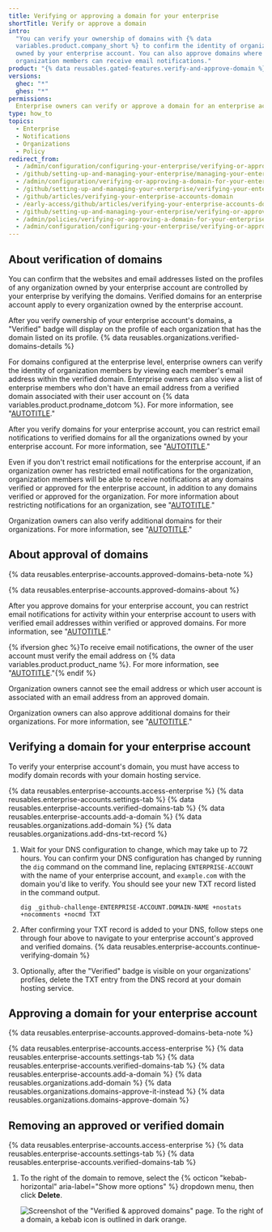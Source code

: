 ```yaml
---
title: Verifying or approving a domain for your enterprise
shortTitle: Verify or approve a domain
intro:
  "You can verify your ownership of domains with {% data
  variables.product.company_short %} to confirm the identity of organizations
  owned by your enterprise account. You can also approve domains where
  organization members can receive email notifications."
product: "{% data reusables.gated-features.verify-and-approve-domain %}"
versions:
  ghec: "*"
  ghes: "*"
permissions:
  Enterprise owners can verify or approve a domain for an enterprise account.
type: how_to
topics:
  - Enterprise
  - Notifications
  - Organizations
  - Policy
redirect_from:
  - /admin/configuration/configuring-your-enterprise/verifying-or-approving-a-domain-for-your-enterprise-account
  - /github/setting-up-and-managing-your-enterprise/managing-your-enterprise-account/verifying-or-approving-a-domain-for-your-enterprise-account
  - /admin/configuration/verifying-or-approving-a-domain-for-your-enterprise
  - /github/setting-up-and-managing-your-enterprise/verifying-your-enterprise-accounts-domain
  - /github/articles/verifying-your-enterprise-accounts-domain
  - /early-access/github/articles/verifying-your-enterprise-accounts-domain
  - /github/setting-up-and-managing-your-enterprise/verifying-or-approving-a-domain-for-your-enterprise-account
  - /admin/policies/verifying-or-approving-a-domain-for-your-enterprise
  - /admin/configuration/configuring-your-enterprise/verifying-or-approving-a-domain-for-your-enterprise
---
```


## About verification of domains

You can confirm that the websites and email addresses listed on the profiles of
any organization owned by your enterprise account are controlled by your
enterprise by verifying the domains. Verified domains for an enterprise account
apply to every organization owned by the enterprise account.

After you verify ownership of your enterprise account's domains, a "Verified"
badge will display on the profile of each organization that has the domain
listed on its profile.
{% data reusables.organizations.verified-domains-details %}

For domains configured at the enterprise level, enterprise owners can verify the
identity of organization members by viewing each member's email address within
the verified domain. Enterprise owners can also view a list of enterprise
members who don't have an email address from a verified domain associated with
their user account on {% data variables.product.prodname_dotcom %}. For more
information, see
"[AUTOTITLE](/admin/user-management/managing-users-in-your-enterprise/viewing-people-in-your-enterprise#viewing-members-without-an-email-address-from-a-verified-domain)."

After you verify domains for your enterprise account, you can restrict email
notifications to verified domains for all the organizations owned by your
enterprise account. For more information, see
"[AUTOTITLE](/admin/policies/enforcing-policies-for-your-enterprise/restricting-email-notifications-for-your-enterprise)."

Even if you don't restrict email notifications for the enterprise account, if an
organization owner has restricted email notifications for the organization,
organization members will be able to receive notifications at any domains
verified or approved for the enterprise account, in addition to any domains
verified or approved for the organization. For more information about
restricting notifications for an organization, see
"[AUTOTITLE](/organizations/keeping-your-organization-secure/managing-security-settings-for-your-organization/restricting-email-notifications-for-your-organization)."

Organization owners can also verify additional domains for their organizations.
For more information, see
"[AUTOTITLE](/organizations/managing-organization-settings/verifying-or-approving-a-domain-for-your-organization)."

## About approval of domains

{% data reusables.enterprise-accounts.approved-domains-beta-note %}

{% data reusables.enterprise-accounts.approved-domains-about %}

After you approve domains for your enterprise account, you can restrict email
notifications for activity within your enterprise account to users with verified
email addresses within verified or approved domains. For more information, see
"[AUTOTITLE](/admin/policies/enforcing-policies-for-your-enterprise/restricting-email-notifications-for-your-enterprise)."

{% ifversion ghec %}To receive email notifications, the owner of the user
account must verify the email address on
{% data variables.product.product_name %}. For more information, see
"[AUTOTITLE](/account-and-profile/setting-up-and-managing-your-personal-account-on-github/managing-email-preferences/verifying-your-email-address)."{% endif %}

Organization owners cannot see the email address or which user account is
associated with an email address from an approved domain.

Organization owners can also approve additional domains for their organizations.
For more information, see
"[AUTOTITLE](/organizations/managing-organization-settings/verifying-or-approving-a-domain-for-your-organization)."

## Verifying a domain for your enterprise account

To verify your enterprise account's domain, you must have access to modify
domain records with your domain hosting service.

{% data reusables.enterprise-accounts.access-enterprise %}
{% data reusables.enterprise-accounts.settings-tab %}
{% data reusables.enterprise-accounts.verified-domains-tab %}
{% data reusables.enterprise-accounts.add-a-domain %}
{% data reusables.organizations.add-domain %}
{% data reusables.organizations.add-dns-txt-record %}

1. Wait for your DNS configuration to change, which may take up to 72 hours. You
   can confirm your DNS configuration has changed by running the `dig` command
   on the command line, replacing `ENTERPRISE-ACCOUNT` with the name of your
   enterprise account, and `example.com` with the domain you'd like to verify.
   You should see your new TXT record listed in the command output.

   ```shell
   dig _github-challenge-ENTERPRISE-ACCOUNT.DOMAIN-NAME +nostats +nocomments +nocmd TXT
   ```

1. After confirming your TXT record is added to your DNS, follow steps one
   through four above to navigate to your enterprise account's approved and
   verified domains.
   {% data reusables.enterprise-accounts.continue-verifying-domain %}
1. Optionally, after the "Verified" badge is visible on your organizations'
   profiles, delete the TXT entry from the DNS record at your domain hosting
   service.

## Approving a domain for your enterprise account

{% data reusables.enterprise-accounts.approved-domains-beta-note %}

{% data reusables.enterprise-accounts.access-enterprise %}
{% data reusables.enterprise-accounts.settings-tab %}
{% data reusables.enterprise-accounts.verified-domains-tab %}
{% data reusables.enterprise-accounts.add-a-domain %}
{% data reusables.organizations.add-domain %}
{% data reusables.organizations.domains-approve-it-instead %}
{% data reusables.organizations.domains-approve-domain %}

## Removing an approved or verified domain

{% data reusables.enterprise-accounts.access-enterprise %}
{% data reusables.enterprise-accounts.settings-tab %}
{% data reusables.enterprise-accounts.verified-domains-tab %}

1. To the right of the domain to remove, select the
   {% octicon "kebab-horizontal" aria-label="Show more options" %} dropdown
   menu, then click **Delete**.

   ![Screenshot of the "Verified & approved domains" page. To the right of a domain, a kebab icon is outlined in dark orange.](/assets/images/help/organizations/continue-verifying-domain.png)
